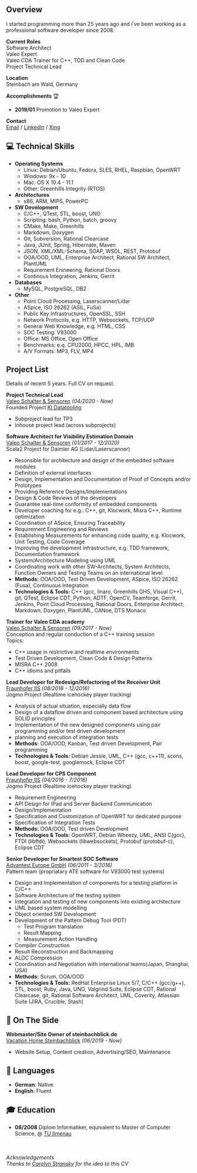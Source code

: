 ## Overview
I started programming more than 25 years ago and i've been working as a professional software developer since 2008.

**Current Roles** <br>
Software Architect <br>
Valeo Expert <br>
Valeo CDA Trainer for C++, TDD and Clean Code <br>
Project Technical Lead <br>

**Location** <br>
Steinbach am Wald, Germany

**Accomplishments** 🏆 <br>
- __2019/01__ Promotion to Valeo Expert <br>

**Contact** <br>
[Email](mailto:mail@marcelmatz.de) / [LinkedIn](https://www.linkedin.com/in/marcel-matz-swa) / [Xing](www.xing.com/profile/Marcel_Matz)

## 💻 Technical Skills
- **Operating Systems** 
  - Linux: Debian/Ubuntu, Fedora, SLES, RHEL, Raspbian, OpenWRT
  - Windows: 9x - 10
  - Mac: OS X 10.4 - 11.1
  - Other: Greenhills Integrity (RTOS) 
- **Architectures** 
  - x86, ARM, MIPS, PowerPC
- **SW Development**
  - C/C++, QTest, STL, boost, UNO
  - Scripting: bash, Python, batch, groovy
  - CMake, Make, Greenhills 
  - Markdown, Doxygen
  - Git, Subversion, Rational Clearcase
  - Java, JUnit, Spring, Hibernate, Maven
  - JSON, XML\/XML-Schema, SOAP, WSDL, REST, Protobuf
  - OOA/OOD, UML, Enterprise Architect, Rational SW Architect, PlantUML
  - Requirement Enineering, Rational Doors
  - Continous Integration, Jenkins, Gerrit
- **Databases** 
  - MySQL, PostgreSQL, DB2
- **Other**
  - Point Cloud Processing, Laserscanner/Lidar
  - ASpice, ISO 26262 \(ASIL, FuSa\)
  - Public Key Infrastructures, OpenSSL, SSH
  - Network Protocols, e.g. HTTP, Websockets, TCP/UDP
  - General Web Knowledge, e.g. HTML, CSS
  - SOC Testing: V93000
  - Office: MS Office, Open Office
  - Benchmarks: e.q. CPU2000, HPCC, HPL, IMB
  - A/V Formats: MP3, FLV, MP4
  
## Project List
Details of recent 5 years. Full CV on request.

**Project Technical Lead**<br>
[Valeo Schalter & Sensoren](https://www.valeo.com) _(04/2020 - Now)_ <br>
Founded Project [KI Datatooling](https://www.ki-datatooling.de)
- Subproject lead for TP3 
- Inhouse project lead (across subprojects)

**Software Architect for Visibility Estimation Domain** <br>
[Valeo Schalter & Sensoren](https://www.valeo.com) _(01/2017 - 12/2020)_ <br>
Scala2 Project for Daimler AG \(Lidar/Laserscanner\)
- Resonsible for architecture and design of the embedded software modules
- Definition of external interfaces
- Design, Implementation and Documentation of Proof of Concepts and/or Prototypes
- Providing Reference Designs/Implementations
- Design & Code Reviews of the developers
- Guarantee real-time conformity of embedded components
- Developer coaching for e.g.: C++, git, Klocwork, Misra C++, Runtime optimization
- Coordination of ASpice, Ensuring Traceability
- Requirement Engineering and Reviews
- Establishing Measurements for enhancing code quality, e.g. Klocwork, Unit Testing, Code Coverage
- Improving the development infrastructure, e.g. TDD framework, Documentation framework
- System/Architecture Modeling using UML
- Coordinating work with other SW-Architects, System Architects, Function Owners and Testing Teams on an international level
- __Methods:__ OOA/OOD, Test Driven Development, ASpice, ISO 26262 \(Fusa\), Continuous Integration 
- __Technologies & Tools:__ C++ \(gcc, linaro, Greenhills GHS, Visual C++\), git, QTest, Eclipse CDT, Python, ADTF, OpenCV, Teamforge, Gerrit, Jenkins, Point Cloud Processing, Rational Doors, Enterprise Architect, Markdown, Doxygen, PlantUML, CANoe, DTS Monaco

**Trainer for Valeo CDA academy** <br>
[Valeo Schalter & Sensoren](https://www.valeo.com) _(09/2017 - Now)_ <br>
Conception and regular conduction of a C++ training session<br>
Topics: <br>
- C++ usage in restrictive and realtime environments
- Test Driven Development, Clean Code & Design Patterns
- MISRA C++ 2008
- C++ idioms and pitfalls 

**Lead Developer for Redesign/Refactoring of the Receiver Unit** <br>
[Fraunhofer IIS](https://www.iis.fraunhofer.de) _(08/2016 - 12/2016)_ <br>
Jogmo Project \(Realtime icehockey player tracking\)
- Analysis of actual situation, especially data flow
- Design of a dataflow driven and component based architecture using SOLID principles
- Implementation of the new designed components using pair programming and/or test driven development
- planning and execution of integration tests
- __Methods:__ OOA/OOD, Kanban, Test driven Development, Pair programming
- __Technologies & Tools:__ Debian Jessie, UML, C++ (gcc, c++11),  scons, boost, google-test, googlemock, Eclipse CDT

**Lead Developer for CPS Component** <br>
[Fraunhofer IIS](https://www.iis.fraunhofer.de/) _(04/2016 - 7/2016)_ <br>
Jogmo Project \(Realtime icehockey player tracking\)
- Requirement Engineering
- API Design for IPad and Server Backend Communication
- Design/Implementation
- Specification and Customization of OpenWRT for dedicated purpose
- Specification of Integration Tests
- __Methods:__ OOA/OOD, Test driven Development
- __Technologies & Tools:__ OpenWRT, Debian Wheezy, UML, ANSI C(gcc),  FTDI (libftdi), Websockets (libwebsockets), Protobuf (protobuf-c), Eclipse CDT

**Senior Developer for Smartest SOC Software** <br>
[Advantest Europe GmbH]() _(06/2011 - 3/2016)_ <br>
Pattern team \(propriatary ATE software for V93000 test systems\)
- Design and Implementation of components for a testing platform in C/C++ 
- Software Architecture of the testing system
- Integration and testing of new components into existing architecture
- UML based system modelling
- Object oriented SW Development
- Development of the Pattern Debug Tool (PDT)
  - Test Program translation
  - Result Mapping
  - Measurement Action Handling
- Compiler Construction
- Result Reconstruction and Backmapping
- ALDC Compression
- Coordination and Negotiation with international teams(Japan, Shanghai, USA)
- __Methods:__ Scrum, OOA/OOD
- __Technologies & Tools:__ RedHat Enterprise Linux 5/7, C/C++ (gcc/g++), STL, boost, Ruby, Java, UNO, Valgrind Suite, Eclipse CDT, Rational Clearcase, git, Rational Software Architect, UML, Coverity, Atlassian Suite (JIRA, Crucible, Stash)

## 📌 On The Side
**Webmaster/Site Owner of steinbachblick.de** <br>
[Vacation Home Steinbachblick](https://steinbachblick.de) _(06/2019 - Now)_ <br>
- Website Setup, Content creation, Advertising/SEO, Maintenance

## 💬 Languages
- **German**: Native
- **English**: Fluent

## 🎓 Education
- **08/2008** Diplom Informatiker, equivalent to Master of Computer Science, @ [TU Ilmenau](https://tu-ilmenau.de)

<br> <br>
_Acknowledgements <br>
Thanks to [Carolyn Stransky](https://carolstran.github.io/cv) for the idea to this CV_
